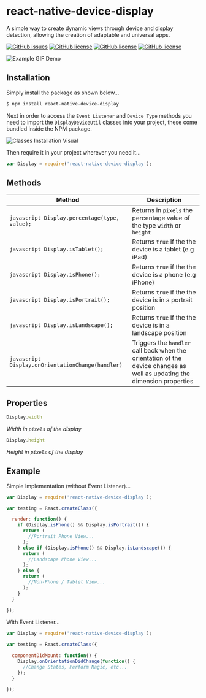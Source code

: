 # react-native-device-display
A simple way to create dynamic views through device and display detection, allowing the creation of adaptable and universal apps.

[![GitHub issues](https://img.shields.io/github/issues/kkjdaniel/react-native-device-display.svg)](https://github.com/kkjdaniel/react-native-device-display/issues)
[![GitHub license](https://img.shields.io/badge/license-GPLv2-blue.svg)](https://raw.githubusercontent.com/kkjdaniel/react-native-device-display/master/LICENSE)
[![GitHub license](https://img.shields.io/npm/v/react-native-device-display.svg)](https://www.npmjs.com/package/react-native-device-display)
[![GitHub license](https://img.shields.io/npm/dm/react-native-device-display.svg)](https://www.npmjs.com/package/react-native-device-display)


![Example GIF Demo](http://i.imgur.com/RKYZf3i.gif)

## Installation

Simply install the package as shown below...
```sh
$ npm install react-native-device-display
```

Next in order to access the `Event Listener` and `Device Type` methods you need to import the `DisplayDeviceUtil` classes into your project, these come bundled inside the NPM package.

![Classes Installation Visual](http://i.imgur.com/vT2qGfr.png)

Then require it in your project wherever you need it...
```javascript
var Display = require('react-native-device-display');
```

## Methods

| Method                                                 | Description                                                                                                              |
|--------------------------------------------------------|--------------------------------------------------------------------------------------------------------------------------|
| ```javascript Display.percentage(type, value); ```     | Returns in `pixels` the percentage value of the type `width` or `height`                                                 |
| ```javascript Display.isTablet(); ```                  | Returns `true` if the the device is a tablet (e.g iPad)                                                                  |
| ```javascript Display.isPhone(); ```                   | Returns `true` if the the device is a phone (e.g iPhone)                                                                 |
| ```javascript Display.isPortrait(); ```                | Returns `true` if the the device is in a portrait position                                                               |
| ```javascript Display.isLandscape(); ```               | Returns `true` if the the device is in a landscape position                                                              |
| ```javascript Display.onOrientationChange(handler) ``` | Triggers the `handler` call back when the orientation of the device changes as well as updating the dimension properties |

## Properties

```javascript
Display.width
```

*Width in `pixels` of the display*

```javascript
Display.height
```

*Height in `pixels` of the display*

## Example

Simple Implementation (without Event Listener)...

```javascript
var Display = require('react-native-device-display');

var testing = React.createClass({

  render: function() {
    if (Display.isPhone() && Display.isPortrait()) {
      return (
        //Portrait Phone View...
      );
    } else if (Display.isPhone() && Display.isLandscape()) {
      return (
        //Landscape Phone View...
      );
    } else {
      return (
        //Non-Phone / Tablet View...
      );
    }
  }
  
});
```

With Event Listener...

```javascript
var Display = require('react-native-device-display');

var testing = React.createClass({

  componentDidMount: function() {
    Display.onOrientationDidChange(function() {
      //Change States, Perform Magic, etc...
    });
  }

});
```
